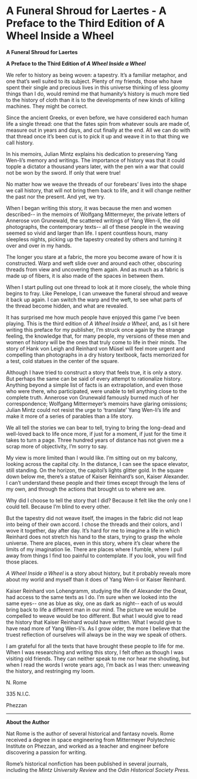 # A Funeral Shroud for Laertes - A Preface to the Third Edition of A Wheel Inside a Wheel

**A Funeral Shroud for Laertes**

**A Preface to the Third Edition of *A Wheel Inside a Wheel***

We refer to history as being woven: a tapestry. It’s a familiar metaphor, and one that’s well suited to its subject. Plenty of my friends, those who have spent their single and precious lives in this universe thinking of less gloomy things than I do, would remind me that humanity’s history is much more tied to the history of cloth than it is to the developments of new kinds of killing machines. They might be correct.

Since the ancient Greeks, or even before, we have considered each human life a single thread: one that the fates spin from whatever souls are made of, measure out in years and days, and cut finally at the end. All we can do with that thread once it’s been cut is to pick it up and weave it in to that thing we call history.

In his memoirs, Julian Mintz explains his dedication to preserving Yang Wen\-li’s memory and writings. The importance of history was that it could topple a dictator a thousand years later, with the pen win a war that could not be won by the sword. If only that were true\!

No matter how we weave the threads of our forebears’ lives into the shape we call history, that will not bring them back to life, and it will change neither the past nor the present. And yet, we try.

When I began writing this story, it was because the men and women described\-\- in the memoirs of Wolfgang Mittermeyer, the private letters of Annerose von Grunewald, the scattered writings of Yang Wen\-li, the old photographs, the contemporary texts\-\- all of these people in the weaving seemed so vivid and larger than life. I spent countless hours, many sleepless nights, picking up the tapestry created by others and turning it over and over in my hands.

The longer you stare at a fabric, the more you become aware of how it is constructed. Warp and weft slide over and around each other, obscuring threads from view and uncovering them again. And as much as a fabric is made up of fibers, it is also made of the spaces in between them.

When I start pulling out one thread to look at it more closely, the whole thing begins to fray. Like Penelope, I can unweave the funeral shroud and weave it back up again. I can switch the warp and the weft, to see what parts of the thread become hidden, and what are revealed.

It has surprised me how much people have enjoyed this game I’ve been playing. This is the third edition of *A Wheel Inside a Wheel*, and, as I sit here writing this preface for my publisher, I’m struck once again by the strange feeling, the knowledge that, for many people, my versions of these men and women of history will be the ones that truly come to life in their minds. The story of Hank von Leigh and Reinhard von Müsel will feel more urgent and compelling than photographs in a dry history textbook, facts memorized for a test, cold statues in the center of the square.

Although I have tried to construct a story that feels true, it is only a story. But perhaps the same can be said of every attempt to rationalize history. Anything beyond a simple list of facts is an extrapolation, and even those who were there, who participated, were unable to tell anything close to the complete truth. Annerose von Grunewald famously burned much of her correspondence; Wolfgang Mittermeyer’s memoirs have glaring omissions; Julian Mintz could not resist the urge to ‘translate’ Yang Wen\-li’s life and make it more of a series of parables than a life story. 

We all tell the stories we can bear to tell, trying to bring the long\-dead and well\-loved back to life once more, if just for a moment, if just for the time it takes to turn a page. Three hundred years of distance has not given me a scrap more of objectivity, I’m sorry to say.

My view is more limited than I would like. I’m sitting out on my balcony, looking across the capital city. In the distance, I can see the space elevator, still standing. On the horizon, the capitol’s lights glitter gold. In the square down below me, there’s a statue of Kaiser Reinhard’s son, Kaiser Alexander. I can’t understand these people and their times except through the lens of my own, and through the actions that brought us to where we are. 

Why did I choose to tell the story that I did? Because it felt like the only one I could tell. Because I’m blind to every other.

But the tapestry did not weave itself, the images in the fabric did not leap into being of their own accord. I chose the threads and their colors, and I wove it together, day after day. It’s hard for me to imagine a life in which Reinhard does not stretch his hand to the stars, trying to grasp the whole universe. There are places, even in this story, where it’s clear where the limits of my imagination lie. There are places where I fumble, where I pull away from things I find too painful to contemplate. If you look, you will find those places.

*A Wheel Inside a Wheel* is a story about history, but it probably reveals more about my world and myself than it does of Yang Wen\-li or Kaiser Reinhard. 

Kaiser Reinhard von Lohengramm, studying the life of Alexander the Great, had access to the same texts as I do. I’m sure when we looked into the same eyes\-\- one as blue as sky, one as dark as night\-\- each of us would bring back to life a different man in our mind. The picture we would be compelled to weave would be too different. But what I would give to read the history that Kaiser Reinhard would have written. What I would give to have read more of Yang Wen\-li’s. As I grow older, the more I believe that the truest reflection of ourselves will always be in the way we speak of others.

I am grateful for all the texts that have brought these people to life for me. When I was researching and writing this story, I felt often as though I was visiting old friends. They can neither speak to me nor hear me shouting, but when I read the words I wrote years ago, I’m back as I was then: unweaving the history, and restringing my loom.

N. Rome

335 N.I.C.

Phezzan

---

**About the Author**

Nat Rome is the author of several historical and fantasy novels. Rome received a degree in space engineering from Mittermeyer Polytechnic Institute on Phezzan, and worked as a teacher and engineer before discovering a passion for writing. 

Rome’s historical nonfiction has been published in several journals, including the *Mintz University Review* and the *Odin Historical Society Press.*

